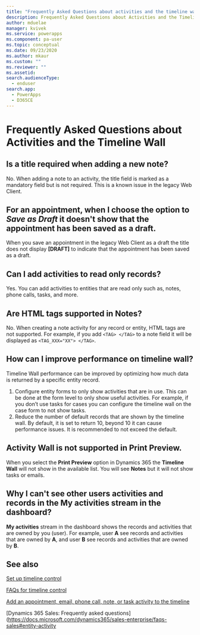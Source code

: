 ```yaml
---
title: "Frequently Asked Questions about activities and the timeline wall| MicrosoftDocs"
description: Frequently Asked Questions about Activities and the Timeline Wall  
author: mduelae
manager: kvivek
ms.service: powerapps
ms.component: pa-user
ms.topic: conceptual
ms.date: 09/23/2020
ms.author: mkaur
ms.custom: ""
ms.reviewer: ""
ms.assetid: 
search.audienceType: 
  - enduser
search.app: 
  - PowerApps
  - D365CE
---
```

# Frequently Asked Questions about Activities and the Timeline Wall  

## Is a title required when adding a new note?

No. When adding a note to an activity, the title field is marked as a mandatory field but is not required. This is a known issue in the legacy Web Client.

## For an appointment, when I choose the option to *Save as Draft* it doesn't show that the appointment has been saved as a draft.

When you save an appointment in the legacy Web Client as a draft the title does not display **[DRAFT]** to indicate that the appointment has been saved as a draft.

## Can I add activities to read only records?

Yes. You can add activities to entities that are read only such as, notes, phone calls, tasks, and more. 

## Are HTML tags supported in **Notes**?

No. When creating a note activity for any record or entity, HTML tags are not supported. For example, if you add `<TAG> </TAG>` to a note field it will be displayed as `<TAG_XXX="XX"> </TAG>`.

## How can I improve performance on timeline wall?

Timeline Wall performance can be improved by optimizing how much data is returned by a specific entity record. 

1.	Configure entity forms to only show activities that are in use.  This can be done at the form level to only show useful activities.  For example, if you don’t use tasks for cases you can configure the timeline wall on the case form to not show tasks.
2.	Reduce the number of default records that are shown by the timeline wall.  By default, it is set to return 10, beyond 10 it can cause performance issues.  It is recommended to not exceed the default. 

## Activity Wall is not supported in Print Preview.

When you select the **Print Preview** option in Dynamics 365 the **Timeline Wall** will not show in the available list. You will see **Notes** but it will not show tasks or emails.

## Why I can't see other users activities and records in the My activities stream in the dashboard?

**My activities** stream in the dashboard shows the records and activities that are owned by you (user). For example, user **A** see records and activities that are owned by **A**, and user **B** see records and activities that are owned by **B**.



## See also

[Set up timeline control](../maker/model-driven-apps/set-up-timeline-control.md)

[FAQs for timeline control](../maker/model-driven-apps/faqs-timeline-control.md)

[Add an appointment, email, phone call, note, or task activity to the timeline](add-activities.md)

[Dynamics 365 Sales: Frequently asked questions](https://docs.microsoft.com/dynamics365/sales-enterprise/faqs-sales#entity-activity

    
